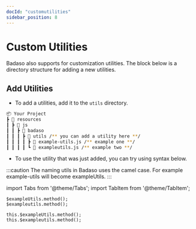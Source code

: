 ```yaml
---
docId: "customutilities"
sidebar_position: 8
---
```


# Custom Utilities

Badaso also supports for customization utilities. The block below is a directory structure for adding a new utilities.

## Add Utilities
- To add a utilities, add it to the `utils` directory.
```bash
📦 Your Project
┣ 📂 resources
┃ ┣ 📂 js
┃ ┃ ┣ 📂 badaso
┃ ┃ ┃ ┣ 📂 utils /** you can add a utility here **/
┃ ┃ ┃ ┃ ┣ 📜 example-utils.js /** example one **/
┃ ┃ ┃ ┃ ┗ 📜 exampleutils.js /** example two **/
```

- To use the utility that was just added, you can try using syntax below.

:::caution
The naming utils in Badaso uses the camel case. For example example-utils will become exampleUtils.
:::

import Tabs from '@theme/Tabs';
import TabItem from '@theme/TabItem';

<Tabs>
  <TabItem value="template" label="Template" default>

    $exampleUtils.method();
    $exampleutils.method();
  </TabItem>
  <TabItem value="script" label="Script">

    this.$exampleUtils.method();
    this.$exampleutils.method();
  </TabItem>
</Tabs>